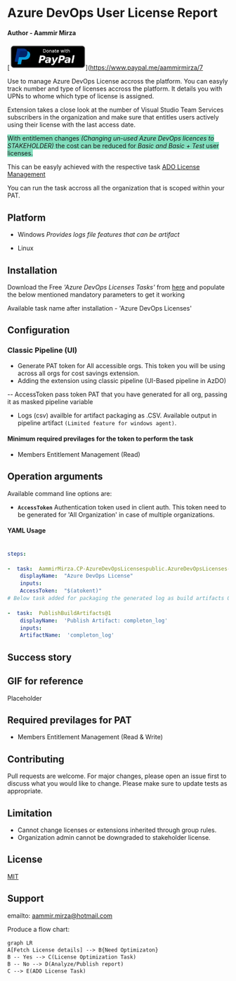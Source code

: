 #  Azure DevOps User License Report



####  Author - Aammir Mirza

[![Donate](images/Paypal.jpg)](https://www.paypal.me/aammirmirza/7


Use to manage Azure DevOps License accross the platform. You can easyly track number and type of licenses accross the platform. It details you with UPNs to whome which type of license is assigned.


Extension takes a close look at the number of Visual Studio Team Services subscribers in the organization and make sure that entitles users actively using their license with the last access date.


<span  style="background-color: #83DFBE">With entitlemen changes _(Changing un-used Azure DevOps licences to STAKEHOLDER)_ the cost can be reduced for _Basic and Basic + Test_ user licenses.



This can be easyly achieved with the respective task [ADO License Management](https://marketplace.visualstudio.com/items?itemName=AammirMirza.CP-ADOLicenseManagementpublic)



You can run the task accross all the organization that is scoped within your PAT.</span>



##  Platform



* Windows *Provides logs file features that can be artifact*

* Linux



##  Installation



Download the Free _'Azure DevOps Licenses Tasks'_ from [here](https://marketplace.visualstudio.com/items?itemName=AammirMirza.CP-AzureDevOpsLicenses) and populate the below mentioned mandatory parameters to get it working

Available task name after installation - 'Azure DevOps Licenses'



##  Configuration



###  Classic Pipeline (UI)



* Generate PAT token for All accessible orgs. This token you will be using across all orgs for cost savings extension.
* Adding the extension using classic pipeline (UI-Based pipeline in AzDO)

-- AccessToken pass token PAT that you have generated for all org, passing it as masked pipeline variable

* Logs (csv) availble for artifact packaging as .CSV. Available output in pipeline artifact `(Limited feature for windows agent)`.

####  Minimum required previlages for the token to perform the task

* Members Entitlement Management (Read)

##  Operation arguments

Available command line options are:

*  **`AccessToken`** Authentication token used in client auth. This token need to be generated for 'All Organization' in case of multiple organizations.
####  YAML Usage

```yaml

steps:

-  task:  AammirMirza.CP-AzureDevOpsLicensespublic.AzureDevOpsLicenses-Task.AzureDevOpsLicenses@1
	displayName:  "Azure DevOps License"
	inputs:
	AccessToken:  "$(atokent)"
# Below task added for packaging the generated log as build artifacts ONLY FOR WINDOWS BUILD AGENT

-  task:  PublishBuildArtifacts@1
	displayName:  'Publish Artifact: completon_log'
	inputs:
	ArtifactName:  'completon_log'
```

##  Success story


##  GIF for reference
Placeholder

##  Required previlages for PAT
* Members Entitlement Management (Read & Write)

##  Contributing

Pull requests are welcome. For major changes, please open an issue first to discuss what you would like to change.
Please make sure to update tests as appropriate.

##  Limitation

* Cannot change licenses or extensions inherited through group rules.
* Organization admin cannot be downgraded to stakeholder license.

##  License
[MIT](https://choosealicense.com/licenses/mit/)


##  Support

emailto: aammir.mirza@hotmail.com

Produce a flow chart:
```mermaid
graph LR
A[Fetch License details] --> B{Need Optimizaton}
B -- Yes --> C(License Optimization Task)
B -- No --> D(Analyze/Publish report)
C --> E(ADO License Task)
```
